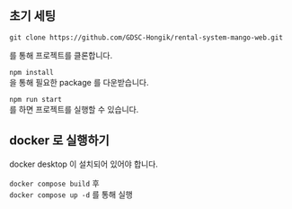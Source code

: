 ## 초기 세팅

`git clone https://github.com/GDSC-Hongik/rental-system-mango-web.git`

를 통해 프로젝트를 클론합니다.

`npm install`  
을 통해 필요한 package 를 다운받습니다.

`npm run start`  
를 하면 프로젝트를 실행할 수 있습니다.

## docker 로 실행하기

docker desktop 이 설치되어 있어야 합니다.

`docker compose build`
후  
`docker compose up -d`
를 통해 실행
